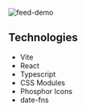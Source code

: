 ![feed-demo](https://user-images.githubusercontent.com/72468926/215115238-b4bf52f8-0c9d-4265-88a5-cde056105a35.gif)

## Technologies
- Vite
- React
- Typescript
- CSS Modules 
- Phosphor Icons
- date-fns
